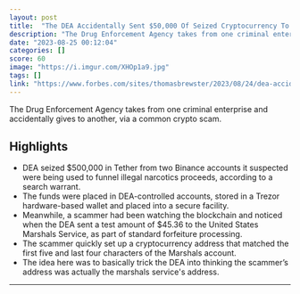 ```yaml
---
layout: post
title:  "The DEA Accidentally Sent $50,000 Of Seized Cryptocurrency To A Scammer"
description: "The Drug Enforcement Agency takes from one criminal enterprise and accidentally gives to another, via a common crypto scam."
date: "2023-08-25 00:12:04"
categories: []
score: 60
image: "https://i.imgur.com/XHOp1a9.jpg"
tags: []
link: "https://www.forbes.com/sites/thomasbrewster/2023/08/24/dea-accidentally-sends-50000-in-drug-proceeds-to-crypto-scammer/"
---
```


The Drug Enforcement Agency takes from one criminal enterprise and accidentally gives to another, via a common crypto scam.

## Highlights

- DEA seized $500,000 in Tether from two Binance accounts it suspected were being used to funnel illegal narcotics proceeds, according to a search warrant.
- The funds were placed in DEA-controlled accounts, stored in a Trezor hardware-based wallet and placed into a secure facility.
- Meanwhile, a scammer had been watching the blockchain and noticed when the DEA sent a test amount of $45.36 to the United States Marshals Service, as part of standard forfeiture processing.
- The scammer quickly set up a cryptocurrency address that matched the first five and last four characters of the Marshals account.
- The idea here was to basically trick the DEA into thinking the scammer’s address was actually the marshals service's address.

---
